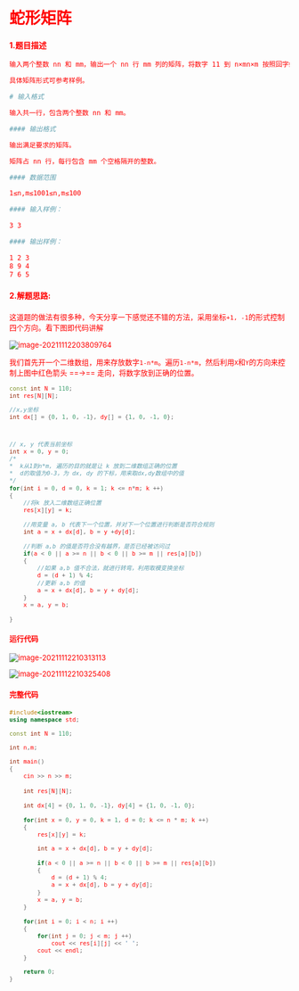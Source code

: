 # <font color = red>蛇形矩阵
#### 1.题目描述
```bash
输入两个整数 nn 和 mm，输出一个 nn 行 mm 列的矩阵，将数字 11 到 n×mn×m 按照回字蛇形填充至矩阵中。

具体矩阵形式可参考样例。

# 输入格式

输入共一行，包含两个整数 nn 和 mm。

#### 输出格式

输出满足要求的矩阵。

矩阵占 nn 行，每行包含 mm 个空格隔开的整数。

#### 数据范围

1≤n,m≤1001≤n,m≤100

#### 输入样例：

3 3

#### 输出样例：

1 2 3
8 9 4
7 6 5


```


#### 2.解题思路:
<font size = 2> 这道题的做法有很多种，今天分享一下感觉还不错的方法，采用坐标```+1, -1```的形式控制四个方向。看下图即代码讲解

![image-20211112203809764](C:\Users\86178\AppData\Roaming\Typora\typora-user-images\image-20211112203809764.png)

<font size = 2>我们首先开一个二维数组，用来存放数字```1-n*m```。遍历```1-n*m```，然后利用```X```和```Y```的方向来控制上图中红色箭头 ==->== 走向，将数字放到正确的位置。

```c++
const int N = 110;
int res[N][N];

//x,y坐标
int dx[] = {0, 1, 0, -1}, dy[] = {1, 0, -1, 0};



// x, y 代表当前坐标
int x = 0, y = 0;
/*
*  k从1到n*m, 遍历的目的就是让 k 放到二维数组正确的位置
*  d的取值为0-3，为 dx, dy 的下标，用来取dx,dy数组中的值
*/
for(int i = 0, d = 0, k = 1; k <= n*m; k ++)
{
    //将k 放入二维数组正确位置
    res[x][y] = k;
    
    //用变量 a, b 代表下一个位置，并对下一个位置进行判断是否符合规则
    int a = x + dx[d], b = y +dy[d];
    
    //判断 a,b 的值是否符合没有越界，是否已经被访问过
    if(a < 0 || a >= n || b < 0 || b >= m || res[a][b])
    {
        //如果 a,b 值不合法，就进行转弯，利用取模变换坐标
        d = (d + 1) % 4;
        //更新 a,b 的值
        a = x + dx[d], b = y + dy[d];
	}
    x = a, y = b;
    
}
```

#### 运行代码

![image-20211112210313113](C:\Users\86178\AppData\Roaming\Typora\typora-user-images\image-20211112210313113.png)

![image-20211112210325408](C:\Users\86178\AppData\Roaming\Typora\typora-user-images\image-20211112210325408.png)

#### 完整代码

```c++
#include<iostream>
using namespace std;

const int N = 110;

int n,m;

int main()
{
    cin >> n >> m;
    
    int res[N][N];
    
    int dx[4] = {0, 1, 0, -1}, dy[4] = {1, 0, -1, 0};
    
    for(int x = 0, y = 0, k = 1, d = 0; k <= n * m; k ++)
    {
        res[x][y] = k;

        int a = x + dx[d], b = y + dy[d];
        
        if(a < 0 || a >= n || b < 0 || b >= m || res[a][b])
        {
            d = (d + 1) % 4;
            a = x + dx[d], b = y + dy[d]; 
        }
        x = a, y = b;
    }
    
    for(int i = 0; i < n; i ++)
    {
        for(int j = 0; j < m; j ++)
            cout << res[i][j] << ' ';
        cout << endl;
    }

    return 0;
}
```



